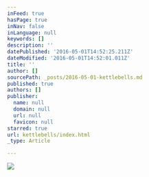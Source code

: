 ```yaml
---
inFeed: true
hasPage: true
inNav: false
inLanguage: null
keywords: []
description: ''
datePublished: '2016-05-01T14:52:25.211Z'
dateModified: '2016-05-01T14:52:01.011Z'
title: ''
author: []
sourcePath: _posts/2016-05-01-kettlebells.md
published: true
authors: []
publisher:
  name: null
  domain: null
  url: null
  favicon: null
starred: true
url: kettlebells/index.html
_type: Article

---
```

![](https://the-grid-user-content.s3-us-west-2.amazonaws.com/20cc0284-d655-47e3-9fb1-c5bca6b82398.png)